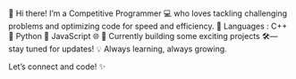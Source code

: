 👋 Hi there!
I’m a Competitive Programmer 💻
who loves tackling challenging problems and optimizing code for speed and efficiency.
🌟 Languages :
C++ 🚀
Python 🐍
JavaScript 🌐
🔨 Currently building some exciting projects 🛠️—stay tuned for updates!
💡 Always learning, always growing.

Let’s connect and code! ✨

